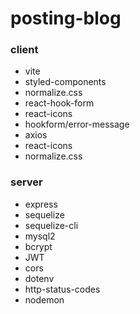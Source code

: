 # posting-blog

### client

- vite
- styled-components
- normalize.css
- react-hook-form
- react-icons
- hookform/error-message
- axios
- react-icons
- normalize.css


### server

- express
- sequelize
- sequelize-cli
- mysql2
- bcrypt
- JWT
- cors
- dotenv
- http-status-codes
- nodemon
